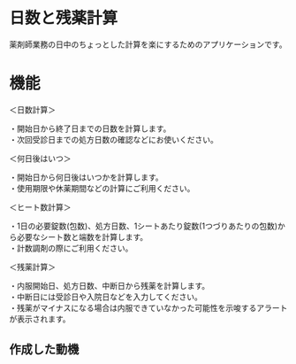 # 日数と残薬計算
薬剤師業務の日中のちょっとした計算を楽にするためのアプリケーションです。

# 機能
＜日数計算＞

・開始日から終了日までの日数を計算します。  
・次回受診日までの処方日数の確認などにお使いください。  


＜何日後はいつ＞

・開始日から何日後はいつかを計算します。  
・使用期限や休薬期間などの計算にご利用ください。  


＜ヒート数計算＞

・1日の必要錠数(包数)、処方日数、1シートあたり錠数(1つづりあたりの包数)から必要なシート数と端数を計算します。  
・計数調剤の際にご利用ください。  


＜残薬計算＞

・内服開始日、処方日数、中断日から残薬を計算します。  
・中断日には受診日や入院日などを入力してください。  
・残薬がマイナスになる場合は内服できていなかった可能性を示唆するアラートが表示されます。  

## 作成した動機

